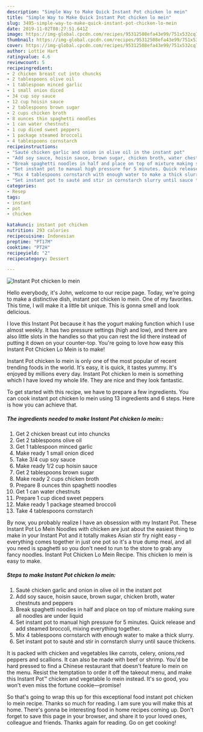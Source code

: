 ```yaml
---
description: "Simple Way to Make Quick Instant Pot chicken lo mein"
title: "Simple Way to Make Quick Instant Pot chicken lo mein"
slug: 3495-simple-way-to-make-quick-instant-pot-chicken-lo-mein
date: 2019-11-02T08:27:51.641Z
image: https://img-global.cpcdn.com/recipes/95312508efa43e99/751x532cq70/instant-pot-chicken-lo-mein-recipe-main-photo.jpg
thumbnail: https://img-global.cpcdn.com/recipes/95312508efa43e99/751x532cq70/instant-pot-chicken-lo-mein-recipe-main-photo.jpg
cover: https://img-global.cpcdn.com/recipes/95312508efa43e99/751x532cq70/instant-pot-chicken-lo-mein-recipe-main-photo.jpg
author: Lottie Hart
ratingvalue: 4.6
reviewcount: 5
recipeingredient:
- 2 chicken breast cut into chuncks
- 2 tablespoons olive oil
- 1 tablespoon minced garlic
- 1 small onion diced
- 34 cup soy sauce
- 12 cup hoisin sauce
- 2 tablespoons brown sugar
- 2 cups chicken broth
- 8 ounces thin spaghetti noodles
- 1 can water chestnuts
- 1 cup diced sweet peppers
- 1 package steamed broccoli
- 4 tablespoons cornstarch
recipeinstructions:
- "Sauté chicken garlic and onion in olive oil in the instant pot"
- "Add soy sauce, hoisin sauce, brown sugar, chicken broth, water chestnuts and peppers"
- "Break spaghetti noodles in half and place on top of mixture making sure all noodles are under liquid"
- "Set instant pot to manual high pressure for 5 minutes. Quick release and add steamed broccoli, mixing everything together."
- "Mix 4 tablespoons cornstarch with enough water to make a thick slurry."
- "Set instant pot to sauté and stir in cornstarch slurry until sauce thickens."
categories:
- Resep
tags:
- instant
- pot
- chicken

katakunci: instant pot chicken
nutrition: 293 calories
recipecuisine: Indonesian
preptime: "PT17M"
cooktime: "PT2H"
recipeyield: "2"
recipecategory: Dessert

---
```



![Instant Pot chicken lo mein](https://img-global.cpcdn.com/recipes/95312508efa43e99/751x532cq70/instant-pot-chicken-lo-mein-recipe-main-photo.jpg)

Hello everybody, it's John, welcome to our recipe page. Today, we're going to make a distinctive dish, instant pot chicken lo mein. One of my favorites. This time, I will make it a little bit unique. This is gonna smell and look delicious.

I love this Instant Pot because it has the yogurt making function which I use almost weekly. It has two pressure settings (high and low), and there are also little slots in the handles so that you can rest the lid there instead of putting it down on your counter-top. You&#39;re going to love how easy this Instant Pot Chicken Lo Mein is to make!

Instant Pot chicken lo mein is only one of the most popular of recent trending foods in the world. It's easy, it is quick, it tastes yummy. It's enjoyed by millions every day. Instant Pot chicken lo mein is something which I have loved my whole life. They are nice and they look fantastic.


To get started with this recipe, we have to prepare a few ingredients. You can cook instant pot chicken lo mein using 13 ingredients and 6 steps. Here is how you can achieve that.

##### The ingredients needed to make Instant Pot chicken lo mein::

1. Get 2 chicken breast cut into chuncks
1. Get 2 tablespoons olive oil
1. Get 1 tablespoon minced garlic
1. Make ready 1 small onion diced
1. Take 3/4 cup soy sauce
1. Make ready 1/2 cup hoisin sauce
1. Get 2 tablespoons brown sugar
1. Make ready 2 cups chicken broth
1. Prepare 8 ounces thin spaghetti noodles
1. Get 1 can water chestnuts
1. Prepare 1 cup diced sweet peppers
1. Make ready 1 package steamed broccoli
1. Take 4 tablespoons cornstarch


By now, you probably realize I have an obsession with my Instant Pot. These Instant Pot Lo Mein Noodles with chicken are just about the easiest thing to make in your Instant Pot and it totally makes Asian stir fry night easy - everything comes together in just one pot so it&#39;s a true dump meal, and all you need is spaghetti so you don&#39;t need to run to the store to grab any fancy noodles. Instant Pot Chicken Lo Mein Recipe. This chicken lo mein is easy to make. 

##### Steps to make Instant Pot chicken lo mein:

1. Sauté chicken garlic and onion in olive oil in the instant pot
1. Add soy sauce, hoisin sauce, brown sugar, chicken broth, water chestnuts and peppers
1. Break spaghetti noodles in half and place on top of mixture making sure all noodles are under liquid
1. Set instant pot to manual high pressure for 5 minutes. Quick release and add steamed broccoli, mixing everything together.
1. Mix 4 tablespoons cornstarch with enough water to make a thick slurry.
1. Set instant pot to sauté and stir in cornstarch slurry until sauce thickens.


It is packed with chicken and vegetables like carrots, celery, onions,red peppers and scallions. It can also be made with beef or shrimp. You&#39;d be hard pressed to find a Chinese restaurant that doesn&#39;t feature lo mein on the menu. Resist the temptation to order it off the takeout menu, and make this Instant Pot™ chicken and vegetable lo mein instead. It&#39;s so good, you won&#39;t even miss the fortune cookie—promise! 

So that's going to wrap this up for this exceptional food instant pot chicken lo mein recipe. Thanks so much for reading. I am sure you will make this at home. There's gonna be interesting food in home recipes coming up. Don't forget to save this page in your browser, and share it to your loved ones, colleague and friends. Thanks again for reading. Go on get cooking!
